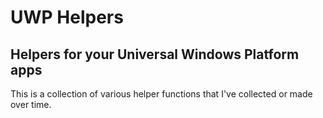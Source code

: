 # UWP Helpers
## Helpers for your Universal Windows Platform apps
This is a collection of various helper functions that I've collected or made over time.
